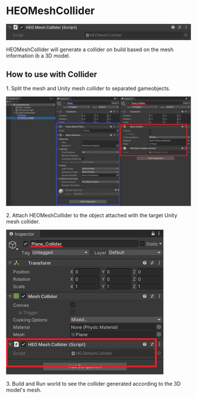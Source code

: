 # HEOMeshCollider

![HEOMeshCollider](img/HEOMeshCollider.jpg)

HEOMeshCollider will generate a collider on build based on the mesh information ib a 3D model.  

## How to use with Collider

1\. Split the mesh and Unity mesh collider to separated gameobjects.

![meshcollider_separate](img/meshcollider_separate.jpg)

2\. Attach HEOMeshCollider to the object attached with the target Unity mesh collider.

![attach_heomeshcollider](img/attach_heomeshcollider.jpg)

3\. Build and Run world to see the collider generated according to the 3D model's mesh.
